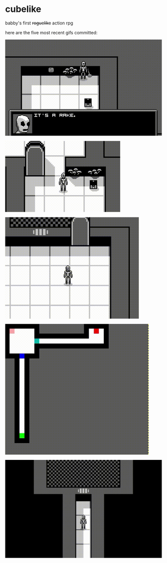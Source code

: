 # cubelike
babby's first ~~roguelike~~ action rpg 

here are the five most recent gifs committed:

![58_decoration_flavor_text.gif](gifs/58_decoration_flavor_text.gif?raw=true "58_decoration_flavor_text")

![57_wall_mushrooms.gif](gifs/57_wall_mushrooms.gif?raw=true "57_wall_mushrooms")

![56_floaty_text.gif](gifs/56_floaty_text.gif?raw=true "56_floaty_text")

![55_levels_as_pngs.gif](gifs/55_levels_as_pngs.gif?raw=true "55_levels_as_pngs")

![54_cave_horror_lair.gif](gifs/54_cave_horror_lair.gif?raw=true "54_cave_horror_lair")

